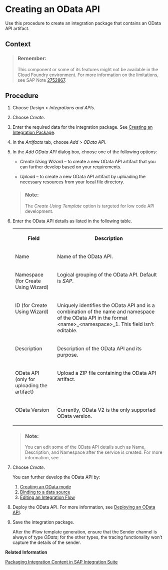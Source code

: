 <!-- loio6670029b44bd43868216787a9adb648d -->

# Creating an OData API

Use this procedure to create an integration package that contains an OData API artifact.



## Context

> ### Remember:  
> This component or some of its features might not be available in the Cloud Foundry environment. For more information on the limitations, see SAP Note [2752867](https://me.sap.com/notes/2752867).



<a name="loio6670029b44bd43868216787a9adb648d__steps_o4s_p1h_py"/>

## Procedure

1.  Choose *Design* \> *Integrations and APIs*.

2.  Choose *Create*.

3.  Enter the required data for the integration package. See [Creating an Integration Package](creating-an-integration-package-9126d79.md).

4.  In the *Artifacts* tab, choose *Add* \> *OData API*.

5.  In the *Add OData API* dialog box, choose one of the following options:

    -   *Create Using Wizard* – to create a new OData API artifact that you can further develop based on your requirements.

    -   *Upload* – to create a new OData API artifact by uploading the necessary resources from your local file directory.


    > ### Note:  
    > The *Create Using Template* option is targeted for low code API development.

6.  Enter the OData API details as listed in the following table.


    <table>
    <tr>
    <th valign="top">

    Field
    
    </th>
    <th valign="top">

    Description
    
    </th>
    </tr>
    <tr>
    <td valign="top">
    
    Name
    
    </td>
    <td valign="top">
    
    Name of the OData API.
    
    </td>
    </tr>
    <tr>
    <td valign="top">
    
    Namespace \(for Create Using Wizard\)
    
    </td>
    <td valign="top">
    
    Logical grouping of the OData API. Default is *SAP*.
    
    </td>
    </tr>
    <tr>
    <td valign="top">
    
    ID \(for Create Using Wizard\)
    
    </td>
    <td valign="top">
    
    Uniquely identifies the OData API and is a combination of the name and namespace of the OData API in the format <name\>\_<namespace\>\_1. This field isn’t editable.
    
    </td>
    </tr>
    <tr>
    <td valign="top">
    
    Description
    
    </td>
    <td valign="top">
    
    Description of the OData API and its purpose.
    
    </td>
    </tr>
    <tr>
    <td valign="top">
    
    OData API \(only for uploading the artifact\)
    
    </td>
    <td valign="top">
    
    Upload a ZIP file containing the OData API artifact.
    
    </td>
    </tr>
    <tr>
    <td valign="top">
    
    OData Version
    
    </td>
    <td valign="top">
    
    Currently, OData V2 is the only supported OData version.
    
    </td>
    </tr>
    </table>
    
    > ### Note:  
    > You can edit some of the OData API details such as Name, Description, and Namespace after the service is created. For more information, see .

7.  Choose *Create*.

    You can further develop the OData API by:

    1.  [Creating an OData mode](create-an-odata-model-35fe18a.md)
    2.  [Binding to a data source](bind-to-data-source-2b6e865.md)
    3.  [Editing an Integration Flow](editing-an-integration-flow-ccd062a.md)

8.  Deploy the OData API. For more information, see [Deploying an OData API](deploying-an-odata-api-5f59721.md).

9.  Save the integration package.

    After the iFlow template generation, ensure that the Sender channel is always of type *OData*; for the other types, the tracing functionality won’t capture the details of the sender.


**Related Information**  


[Packaging Integration Content in SAP Integration Suite](packaging-integration-content-in-sap-integration-suite-89da0a2.md "")

